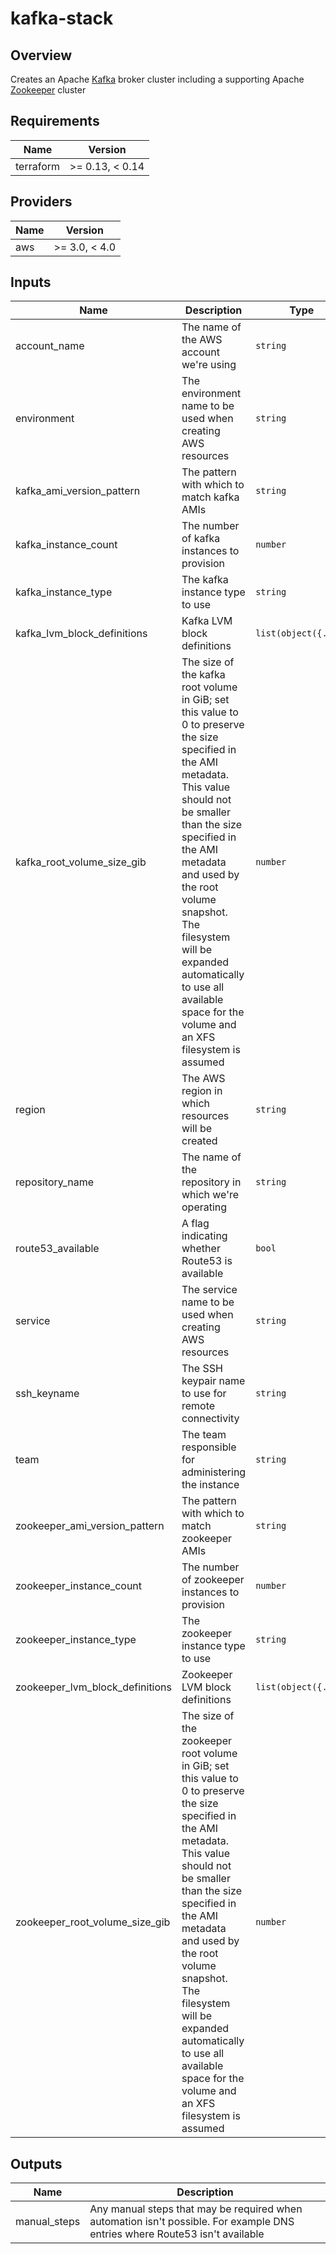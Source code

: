 # kafka-stack

## Overview

Creates an Apache [Kafka](https://kafka.apache.org/) broker cluster including a supporting Apache [Zookeeper](https://zookeeper.apache.org/) cluster

## Requirements

| Name      | Version         |
| --------- | --------------- |
| terraform | >= 0.13, < 0.14 |

## Providers

| Name | Version       |
| ---- | ------------- |
| aws  | >= 3.0, < 4.0 |

## Inputs

| Name                            | Description                                                                                                                                                                                                                                                                                                                                                       | Type                 | Default       | Required |
| ------------------------------- | ----------------------------------------------------------------------------------------------------------------------------------------------------------------------------------------------------------------------------------------------------------------------------------------------------------------------------------------------------------------- | -------------------- | ------------- | -------- |
| account_name                    | The name of the AWS account we're using                                                                                                                                                                                                                                                                                                                           | `string`             | `-`           | yes      |
| environment                     | The environment name to be used when creating AWS resources                                                                                                                                                                                                                                                                                                       | `string`             | `-`           | yes      |
| kafka_ami_version_pattern       | The pattern with which to match kafka AMIs                                                                                                                                                                                                                                                                                                                        | `string`             | `\\d.\\d.\\d` | no       |
| kafka_instance_count            | The number of kafka instances to provision                                                                                                                                                                                                                                                                                                                        | `number`             | `1`           | no       |
| kafka_instance_type             | The kafka instance type to use                                                                                                                                                                                                                                                                                                                                    | `string`             | `t3.medium`   | no       |
| kafka_lvm_block_definitions     | Kafka LVM block definitions                                                                                                                                                                                                                                                                                                                                       | `list(object({...})` | `[{...}]`     | no       |
| kafka_root_volume_size_gib      | The size of the kafka root volume in GiB; set this value to 0 to preserve the size specified in the AMI metadata. This value should not be smaller than the size specified in the AMI metadata and used by the root volume snapshot. The filesystem will be expanded automatically to use all available space for the volume and an XFS filesystem is assumed     | `number`             | `20`          | no       |
| region                          | The AWS region in which resources will be created                                                                                                                                                                                                                                                                                                                 | `string`             | `-`           | yes      |
| repository_name                 | The name of the repository in which we're operating                                                                                                                                                                                                                                                                                                               | `string`             | `kafka-stack` | no       |
| route53_available               | A flag indicating whether Route53 is available                                                                                                                                                                                                                                                                                                                    | `bool`               | `-`           | yes      |
| service                         | The service name to be used when creating AWS resources                                                                                                                                                                                                                                                                                                           | `string`             | `kafka3`      | no       |
| ssh_keyname                     | The SSH keypair name to use for remote connectivity                                                                                                                                                                                                                                                                                                               | `string`             | `-`           | yes      |
| team                            | The team responsible for administering the instance                                                                                                                                                                                                                                                                                                               | `string`             | `platform`    | yes      |
| zookeeper_ami_version_pattern   | The pattern with which to match zookeeper AMIs                                                                                                                                                                                                                                                                                                                    | `string`             | `\\d.\\d.\\d` | no       |
| zookeeper_instance_count        | The number of zookeeper instances to provision                                                                                                                                                                                                                                                                                                                    | `number`             | `1`           | no       |
| zookeeper_instance_type         | The zookeeper instance type to use                                                                                                                                                                                                                                                                                                                                | `string`             | `t3.medium`   | no       |
| zookeeper_lvm_block_definitions | Zookeeper LVM block definitions                                                                                                                                                                                                                                                                                                                                   | `list(object({...})` | `[{...}]`     | no       |
| zookeeper_root_volume_size_gib  | The size of the zookeeper root volume in GiB; set this value to 0 to preserve the size specified in the AMI metadata. This value should not be smaller than the size specified in the AMI metadata and used by the root volume snapshot. The filesystem will be expanded automatically to use all available space for the volume and an XFS filesystem is assumed | `number`             | `20`          | no       |

## Outputs

| Name         | Description                                                                                                                 |
| ------------ | --------------------------------------------------------------------------------------------------------------------------- |
| manual_steps | Any manual steps that may be required when automation isn't possible. For example DNS entries where Route53 isn't available |
